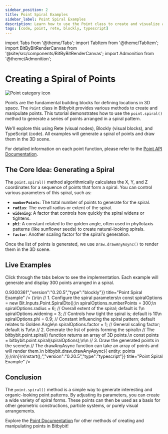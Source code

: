 ```yaml
---
sidebar_position: 2
title: Point Spiral Examples
sidebar_label: Point Spiral Examples
description: Learn how to use the Point class to create and visualize a spiral pattern of points in Bitbybit with Rete, Blockly, and TypeScript.
tags: [code, point, rete, blockly, typescript]
---
```


import Tabs from '@theme/Tabs';
import TabItem from '@theme/TabItem';
import BitByBitRenderCanvas from '@site/src/components/BitByBitRenderCanvas';
import Admonition from '@theme/Admonition';

# Creating a Spiral of Points

<img 
  class="category-icon-small" 
  src="https://s.bitbybit.dev/assets/icons/white/point-icon.svg" 
  alt="Point category icon" 
  title="Point category icon" /> 

Points are the fundamental building blocks for defining locations in 3D space. The `Point` class in Bitbybit provides various methods to create and manipulate points. This tutorial demonstrates how to use the `point.spiral()` method to generate a series of points arranged in a spiral pattern.

We'll explore this using Rete (visual nodes), Blockly (visual blocks), and TypeScript (code). All examples will generate a spiral of points and draw them in the 3D scene.

For detailed information on each point function, please refer to the [Point API Documentation](https://docs.bitbybit.dev/classes/Bit.Point.html).

## The Core Idea: Generating a Spiral

The `point.spiral()` method algorithmically calculates the X, Y, and Z coordinates for a sequence of points that form a spiral. You can control various parameters of this spiral, such as:

*   **`numberPoints`**: The total number of points to generate for the spiral.
*   **`radius`**: The overall radius or extent of the spiral.
*   **`widening`**: A factor that controls how quickly the spiral widens or tightens.
*   **`phi`**: A constant related to the golden angle, often used in phyllotaxis patterns (like sunflower seeds) to create natural-looking spirals.
*   **`factor`**: Another scaling factor for the spiral's generation.

Once the list of points is generated, we use `Draw.drawAnyAsync()` to render them in the 3D scene.

## Live Examples

Click through the tabs below to see the implementation. Each example will generate and display 300 points arranged in a spiral.
  
<Tabs groupId="vectors-live-examples">
<TabItem value="rete" label="Rete">
    <BitByBitRenderCanvas
    requireManualStart={true}
    script={{"script":"{\"id\":\"rete-v2-json\",\"nodes\":{\"15579b09dc5adca9\":{\"id\":\"15579b09dc5adca9\",\"name\":\"bitbybit.point.spiral\",\"customName\":\"spiral\",\"async\":false,\"drawable\":true,\"data\":{\"genericNodeData\":{\"hide\":false,\"oneOnOne\":false,\"flatten\":0,\"forceExecution\":false},\"phi\":0.9,\"numberPoints\":300,\"widening\":3,\"radius\":6,\"factor\":1},\"inputs\":{},\"position\":[141.90082846282178,326.4099338563376]}}}","version":"0.20.5","type":"rete"}}
    title="Point Spiral Example"
    />
</TabItem>
<TabItem value="blockly" label="Blockly">
  <BitByBitRenderCanvas
    requireManualStart={true}
    script={{"script":"<xml xmlns=\"https://developers.google.com/blockly/xml\"><block type=\"bitbybit.draw.drawAnyAsyncNoReturn\" id=\"E^IJ6.d.Lh`Vmr?.5Csz\" x=\"-93\" y=\"-169\"><value name=\"Entity\"><block type=\"bitbybit.point.spiral\" id=\"g(ckRUQwwj77@4=_-CU;\"><value name=\"Phi\"><block type=\"math_number\" id=\"Vh4=.WXZbb9dof*E5uTF\"><field name=\"NUM\">0.9</field></block></value><value name=\"NumberPoints\"><block type=\"math_number\" id=\"KENf7[x4y[p]{7II!GKw\"><field name=\"NUM\">300</field></block></value><value name=\"Widening\"><block type=\"math_number\" id=\"pl5v@!N~cHBfH1jn?w=c\"><field name=\"NUM\">3</field></block></value><value name=\"Radius\"><block type=\"math_number\" id=\"kN0Lx~XT[UxL1{{)VRWZ\"><field name=\"NUM\">6</field></block></value><value name=\"Factor\"><block type=\"math_number\" id=\"78u}u(CzqctJAu{gzQ.A\"><field name=\"NUM\">1</field></block></value></block></value></block></xml>","version":"0.20.5","type":"blockly"}}
    title="Point Spiral Example"
    />
</TabItem>
<TabItem value="typescript" label="TypeScript">
<BitByBitRenderCanvas
    requireManualStart={true}
    script={{"script":"const start = () => {\n\n    // 1. Configure the spiral parameters\n    const spiralOptions = new Bit.Inputs.Point.SpiralDto();\n    spiralOptions.numberPoints = 300;\n    spiralOptions.radius = 6;       // Overall extent of the spiral; default is 1\n    spiralOptions.widening = 3;     // Controls how tight the spiral is; default is 10\n    spiralOptions.phi = 0.9;        // Constant influencing the spiral pattern; default relates to Golden Angle\n    spiralOptions.factor = 1;       // General scaling factor; default is 1\n\n    // 2. Generate the list of points forming the spiral\n    // The bitbybit.point.spiral() function returns an array of 3D points.\n    const points = bitbybit.point.spiral(spiralOptions);\n\n    // 3. Draw the generated points in the scene\n    // The drawAnyAsync function can take an array of points and will render them.\n    bitbybit.draw.drawAnyAsync({ entity: points });\n\n}\n\nstart();","version":"0.20.5","type":"typescript"}}
    title="Point Spiral Example"
    />
</TabItem>

</Tabs>

## Conclusion

The `point.spiral()` method is a simple way to generate interesting and organic-looking point patterns. By adjusting its parameters, you can create a wide variety of spiral forms. These points can then be used as a basis for other geometric constructions, particle systems, or purely visual arrangements.

Explore the [Point Documentation](./intro) for other methods of creating and manipulating points in Bitbybit!